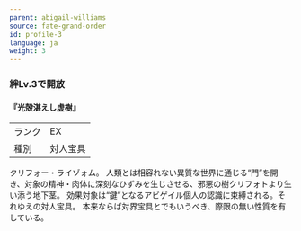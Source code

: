 ```yaml
---
parent: abigail-williams
source: fate-grand-order
id: profile-3
language: ja
weight: 3
---
```


### 絆Lv.3で開放

#### 『光殻湛えし虚樹』

<table>
  <tr><td>ランク</td><td>EX</td></tr>
  <tr><td>種別</td><td>対人宝具</td></tr>
</table>

クリフォー・ライゾォム。
人類とは相容れない異質な世界に通じる“門”を開き、対象の精神・肉体に深刻なひずみを生じさせる、邪悪の樹クリフォトより生い添う地下茎。
効果対象は“鍵”となるアビゲイル個人の認識に束縛される。それゆえの対人宝具。
本来ならば対界宝具とでもいうべき、際限の無い性質を有している。
